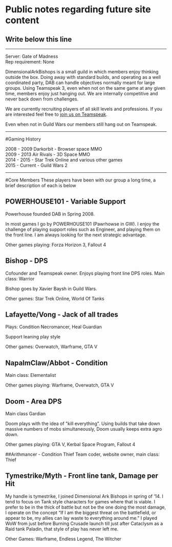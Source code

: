 # Public notes regarding future site content

## Write below this line

***

Server: Gate of Madness  
Rep requirement: None


DimensionalArkBishops is a small guild in which members enjoy thinking outside the box. Doing away with standard builds, and operating as a well
coordinated party, DAB can handle objectives normally meant for large groups. Using Teamspeak 3, even when not on the same game at any given time,
members enjoy just hanging out. We are internally competitive and never back down from challenges.

We are currently recruiting players of all skill levels and professions. If you are interested feel free to [join us on Teamspeak](ts.html).

Even when not in Guild Wars our members still hang out on Teamspeak.

***

#Gaming History

2008 - 2009 Darkorbit - Browser space MMO  
2009 - 2013 Air Rivals - 3D Space MMO  
2014 - 2015 - Star Trek Online and various other games  
2015 - Current - Guild Wars 2

***

#Core Members
These players have been with our group a long time, a brief description of each is below


## POWERHOUSE101 - Variable Support
Powerhouse founded DAB in Spring 2008.

In most games I go by POWERHOUSE101 (Pawrhowse in GW). I enjoy the challenge of playing support roles such as Engineer, and playing them on the front
line. I am always looking for the next strategic advantage.

Other games playing: Forza Horizon 3, Fallout 4


## Bishop - DPS
Cofounder and Teamspeak owner. Enjoys playing front line DPS roles. Main class: Warrior

Bishop goes by Xavier Baysh in Guild Wars.

Other games: Star Trek Online, World Of Tanks


## Lafayette/Vong - Jack of all trades
Plays: Condition Necromancer, Heal Guardian

Support leaning play style

Other games: Overwatch, Warframe, GTA V


## NapalmClaw/Abbot - Condition
Main class: Elementalist

Other games playing: Warframe, Overwatch, GTA V


## Doom - Area DPS
Main class Gardian

Doom plays with the idea of "kill everything". Using builds that take down massive numbers of mobs simultaneously, Doom usually
keeps extra agro down.

Other games playing: GTA V, Kerbal Space Program, Fallout 4


##Arithmancer - Condition Thief
Team coder, website owner, main class: Thief


## Tymestrike/Myth - Front line tank, Damage per Hit

My handle is tymestrike, I joined Dimensional Ark Bishops in spring of ’14. I tend to focus on Tank style characters for games where that is viable. I
prefer to be in the thick of battle but not be the one doing the most damage, I operate on the concept “If I am the biggest threat on the battlefield,
or appear to be, my allies can lay waste to everything around me.” I played WoW from just before Burning Crusade launch till just after Cataclysm as a
Raid tank Paladin, that style of play has never left me.

Other Games: Warframe, Endless Legend, The Witcher
